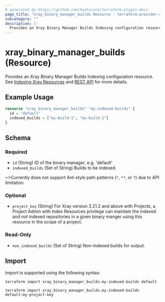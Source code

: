 ```yaml
---
# generated by https://github.com/hashicorp/terraform-plugin-docs
page_title: "xray_binary_manager_builds Resource - terraform-provider-xray"
subcategory: ""
description: |-
  Provides an Xray Binary Manager Builds Indexing configuration resource. See Indexing Xray Resources https://jfrog.com/help/r/jfrog-security-documentation/add-or-remove-resources-from-indexing and REST API https://jfrog.com/help/r/xray-rest-apis/update-builds-indexing-configuration for more details.
---
```


# xray_binary_manager_builds (Resource)

Provides an Xray Binary Manager Builds Indexing configuration resource. See [Indexing Xray Resources](https://jfrog.com/help/r/jfrog-security-documentation/add-or-remove-resources-from-indexing) and [REST API](https://jfrog.com/help/r/xray-rest-apis/update-builds-indexing-configuration) for more details.

## Example Usage

```terraform
resource "xray_binary_manager_builds" "my-indexed-builds" {
  id = "default"
  indexed_builds = ["my-build-1", "my-build-2"]
}
```

<!-- schema generated by tfplugindocs -->
## Schema

### Required

- `id` (String) ID of the binary manager, e.g. 'default'
- `indexed_builds` (Set of String) Builds to be indexed.

~>Currently does not support Ant-style path patterns (`*`, `**`, or `?`) due to API limitation.

### Optional

- `project_key` (String) For Xray version 3.21.2 and above with Projects, a Project Admin with Index Resources privilege can maintain the indexed and not indexed repositories in a given binary manger using this resource in the scope of a project.

### Read-Only

- `non_indexed_builds` (Set of String) Non-indexed builds for output.

## Import

Import is supported using the following syntax:

```shell
terraform import xray_binary_manager_builds.my-indexed-builds default

terraform import xray_binary_manager_builds.my-indexed-builds default:my-project-key
```
